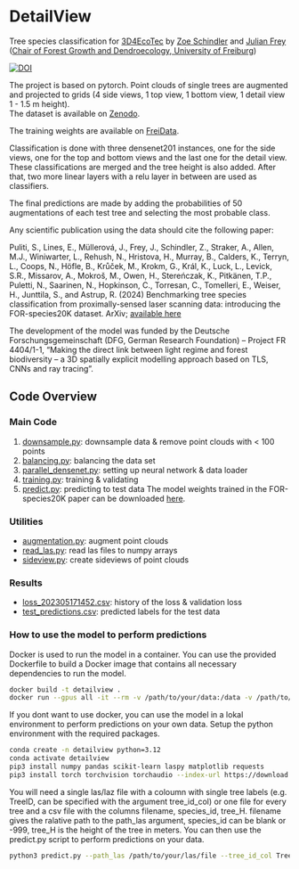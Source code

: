 # DetailView
Tree species classification for [3D4EcoTec](https://github.com/stefp/Tr3D_species)
by [Zoe Schindler](https://freidok.uni-freiburg.de/pers/307357) and [Julian Frey](https://freidok.uni-freiburg.de/pers/24353) (<a href ="https://www.iww.uni-freiburg.de/">Chair of Forest Growth and Dendroecology, University of Freiburg</a>)



[![DOI](https://zenodo.org/badge/DOI/10.5281/zenodo.14204431.svg)](https://doi.org/10.5281/zenodo.14204431)



The project is based on pytorch. Point clouds of single trees are augmented and projected to grids 
(4 side views, 1 top view, 1 bottom view, 1 detail view 1 - 1.5 m height).  
The dataset is available on [<a href = "https://zenodo.org/records/13255198?utm_source=substack&utm_medium=email"> Zenodo</a>](https://zenodo.org/records/13255198). 

The training weights are available on [<a href = "https://doi.org/10.60493/f850a-bb152"> FreiData</a>](https://doi.org/10.60493/f850a-bb152).


Classification is done with three densenet201 instances, one for the side views, one for the top and bottom views and the 
last one for the detail view. These classifications are merged and the tree height is also added. 
After that, two more linear layers with a relu layer in between are used as classifiers. 

The final predictions are made by adding the probabilities of 50 augmentations of each test tree 
and selecting the most probable class.

Any scientific publication using the data should cite the following paper:

Puliti, S., Lines, E., Müllerová, J., Frey, J., Schindler, Z., Straker, A., Allen, M.J., Winiwarter, L., Rehush, N., Hristova, H., Murray, B., Calders, K., Terryn, L., Coops, N., Höfle, B., Krůček, M., Krokm, G., Král, K., Luck, L., Levick, S.R., Missarov, A., Mokroš, M., Owen, H., Stereńczak, K., Pitkänen, T.P., Puletti, N., Saarinen, N., Hopkinson, C., Torresan, C., Tomelleri, E., Weiser, H., Junttila, S., and Astrup, R. (2024) Benchmarking tree species classification from proximally-sensed laser scanning data: introducing the FOR-species20K dataset. ArXiv; [available here](https://www.arxiv.org/abs/2408.06507)

The development of the model was funded by the Deutsche Forschungsgemeinschaft (DFG, German Research Foundation) – Project FR 4404/1-1, “Making the direct link between light regime and forest biodiversity – a 3D spatially explicit modelling approach based on TLS, CNNs and ray tracing”.

## Code Overview

### Main Code

1. <a href ="https://github.com/JulFrey/DetailView/blob/main/downsampling.py">downsample.py</a>: downsample data & remove point clouds with < 100 points
2. <a href = "https://github.com/JulFrey/DetailView/blob/main/balancing.py">balancing.py</a>: balancing the data set
3. <a href = "https://github.com/JulFrey/DetailView/blob/main/parallel_densenet.py">parallel_densenet.py</a>: setting up neural network & data loader
4. <a href = "https://github.com/JulFrey/DetailView/blob/main/training.py">training.py</a>: training & validating
5. <a href = "https://github.com/JulFrey/DetailView/blob/main/predict.py">predict.py</a>: predicting to test data
   The model weights trained in the FOR-species20K paper can be downloaded [here](https://freidata.uni-freiburg.de/records/xw42t-6mt03).

### Utilities

* <a href = "https://github.com/JulFrey/DetailView/blob/main/augmentation.py">augmentation.py</a>: augment point clouds
* <a href = "https://github.com/JulFrey/DetailView/blob/main/read_las.py">read_las.py</a>: read las files to numpy arrays
* <a href = "https://github.com/JulFrey/DetailView/blob/main/sideview.py">sideview.py</a>: create sideviews of point clouds

### Results

* <a href = "https://github.com/JulFrey/DetailView/blob/main/loss_202305171452.csv">loss_202305171452.csv</a>: history of the loss & validation loss
* <a href = "https://github.com/JulFrey/DetailView/blob/main/test_predictions.csv">test_predictions.csv</a>: predicted labels for the test data

### How to use the model to perform predictions
Docker is used to run the model in a container.
You can use the provided Dockerfile to build a Docker image that contains all necessary dependencies to run the model.
```bash
docker build -t detailview .
docker run --gpus all -it --rm -v /path/to/your/data:/data -v /path/to/output/folder:/output detailview --path_las /data/your_las_file.las --tree_id_col TreeID
```

If you dont want to use docker, you can use the model in a lokal environment to perform predictions on your own data.
Setup the python environment with the required packages.
```bash 
conda create -n detailview python=3.12
conda activate detailview
pip3 install numpy pandas scikit-learn laspy matplotlib requests
pip3 install torch torchvision torchaudio --index-url https://download.pytorch.org/whl/cu128
```
You will need a single las/laz file with a coloumn with single tree labels (e.g. TreeID, can be specified with the argument tree_id_col) or one file for every tree and a csv file with the columns filename, species_id, tree_H. filename gives the ralative path to the path_las argument, species_id can be blank or -999, tree_H is the height of the tree in meters.
You can then use the predict.py script to perform predictions on your data.
```bash
python3 predict.py --path_las /path/to/your/las/file --tree_id_col TreeID --output_path /path/to/output/folder
```


